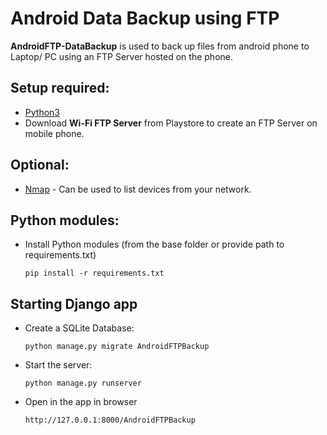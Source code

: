 # Android Data Backup using FTP

**AndroidFTP-DataBackup** is used to back up files from android phone to Laptop/ PC using an FTP Server hosted on the phone.

## Setup required:
- [Python3](https://www.python.org/downloads/)
- Download **Wi-Fi FTP Server** from Playstore to create an FTP Server on mobile phone.
## Optional:
- [Nmap](https://nmap.org/download.html) - Can be used to list devices from your network.
## Python modules:
- Install Python modules (from the base folder or provide path to requirements.txt)
    ```
    pip install -r requirements.txt
    ```

## Starting Django app
- Create a SQLite Database:
    ```
    python manage.py migrate AndroidFTPBackup
    ```
- Start the server:
    ```
    python manage.py runserver
    ```
- Open in the app in browser
    ```
    http://127.0.0.1:8000/AndroidFTPBackup
    ```
 